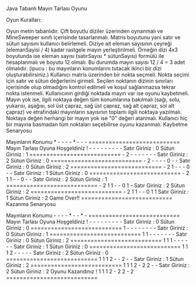 Java Tabanlı Mayın Tarlası Oyunu

Oyun Kuralları:

Oyun metin tabanlıdır.
Çift boyutlu diziler üzerinden oynanmalı ve MineSweeper sınıfı içerisinde tasarlanmalı.
Matris boyutunu yani satır ve sütun sayısını kullanıcı belirlemeli.
Diziye ait eleman sayısının çeyreği (elemanSayisi / 4) kadar rastgele mayın yerleştirilmeli. Örneğin dizi 4x3 boyutunda ise eleman sayısı (satırSayısı * sütunSayısı) formülü ile hesaplanmalı ve boyutu 12 olmalı. Bu durumda mayın sayısı 12 / 4 = 3 adet olmalıdır. (ipucu : bu mayınların konumlarını tutacak ikinci bir dizi oluşturabilirsiniz.)
Kullanıcı matris üzerinden bir nokta seçmeli. Nokta seçimi için satır ve sütun değerlerini girmeli.
Seçilen noktanın dizinin sınırları içerisinde olup olmadığını kontrol edilmeli ve koşul sağlanmazsa tekrar nokta istenmeli.
Kullanıcının girdiği noktada mayın var ise oyunu kaybetmeli.
Mayın yok ise, ilgili noktaya değen tüm konumlarına bakılmalı (sağı, solu, yukarısı, aşağısı, sol üst çapraz, sağ üst çapraz, sağ alt çapraz, sol alt çapraz) ve etrafındaki mayınların sayısının toplamı ilgili noktaya yazılmalı. Noktaya değen herhangi bir mayın yok ise "0" değeri atanmalı.
Kullanıcı hiç bir mayına basmadan tüm noktaları seçebilirse oyunu kazanmalı.
Kaybetme Senaryosu

Mayınların Konumu * - - - - * - - - =========================== Mayın Tarlası Oyuna Hoşgeldiniz ! - - - - - - - - - Satır Giriniz : 0 Sütun Giriniz : 1 =========================== - 2 - - - - - - - Satır Giriniz : 2 Sütun Giriniz : 0 =========================== - 2 - - - - 0 - - Satır Giriniz : 0 Sütun Giriniz : 2 =========================== - 2 1 - - - 0 - - Satır Giriniz : 1 Sütun Giriniz : 0 =========================== - 2 1 1 - - 0 - - Satır Giriniz : 2 Sütun Giriniz : 1 =========================== - 2 1 1 - - 0 1 - Satır Giriniz : 2 Sütun Giriniz : 2 =========================== - 2 1 1 - - 0 1 1 Satır Giriniz : 1 Sütun Giriniz : 2 Game Over!! ===========================
Kazanma Senaryosu

Mayınların Konumu - - - - * - - * - =========================== Mayın Tarlası Oyuna Hoşgeldiniz ! - - - - - - - - - Satır Giriniz : 0 Sütun Giriniz : 0 =========================== 1 - - - - - - - - Satır Giriniz : 0 Sütun Giriniz : 1 =========================== 1 1 - - - - - - - Satır Giriniz : 0 Sütun Giriniz : 2 =========================== 1 1 1 - - - - - - Satır Giriniz : 1 Sütun Giriniz : 0 =========================== 1 1 1 2 - - - - - Satır Giriniz : 2 Sütun Giriniz : 0 =========================== 1 1 1 2 - - 2 - - Satır Giriniz : 1 Sütun Giriniz : 2 =========================== 1 1 1 2 - 2 2 - - Satır Giriniz : 2 Sütun Giriniz : 2 Oyunu Kazandınız ! 1 1 1 2 - 2 2 - 2 ===========================